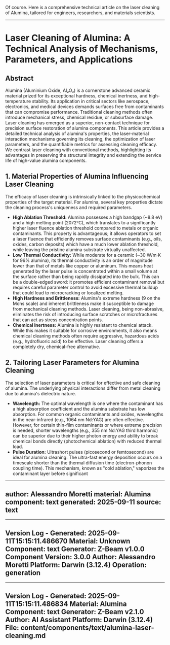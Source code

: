 Of course. Here is a comprehensive technical article on the laser cleaning of Alumina, tailored for engineers, researchers, and materials scientists.

***

# Laser Cleaning of Alumina: A Technical Analysis of Mechanisms, Parameters, and Applications

## Abstract
Alumina (Aluminium Oxide, Al₂O₃) is a cornerstone advanced ceramic material prized for its exceptional hardness, chemical inertness, and high-temperature stability. Its application in critical sectors like aerospace, electronics, and medical devices demands surfaces free from contaminants that can compromise performance. Traditional cleaning methods often introduce mechanical stress, chemical residue, or subsurface damage. Laser cleaning has emerged as a superior, non-contact technique for precision surface restoration of alumina components. This article provides a detailed technical analysis of alumina's properties, the laser-material interaction mechanisms governing its cleaning, the optimization of laser parameters, and the quantifiable metrics for assessing cleaning efficacy. We contrast laser cleaning with conventional methods, highlighting its advantages in preserving the structural integrity and extending the service life of high-value alumina components.

## 1. Material Properties of Alumina Influencing Laser Cleaning

The efficacy of laser cleaning is intrinsically linked to the physicochemical properties of the target material. For alumina, several key properties dictate the cleaning process's uniqueness and required parameters.

*   **High Ablation Threshold:** Alumina possesses a high bandgap (~8.8 eV) and a high melting point (2072°C), which translates to a significantly higher laser fluence ablation threshold compared to metals or organic contaminants. This property is advantageous; it allows operators to set a laser fluence that efficiently removes surface contaminants (e.g., oils, oxides, carbon deposits) which have a much lower ablation threshold, while leaving the pristine alumina substrate virtually unaffected.
*   **Low Thermal Conductivity:** While moderate for a ceramic (~30 W/m·K for 96% alumina), its thermal conductivity is an order of magnitude lower than that of metals like copper or aluminum. This means heat generated by the laser pulse is concentrated within a small volume at the surface rather than being rapidly dissipated into the bulk. This can be a double-edged sword: it promotes efficient contaminant removal but requires careful parameter control to avoid excessive thermal buildup that could lead to microcracking or localized melting.
*   **High Hardness and Brittleness:** Alumina's extreme hardness (9 on the Mohs scale) and inherent brittleness make it susceptible to damage from mechanical cleaning methods. Laser cleaning, being non-abrasive, eliminates the risk of introducing surface scratches or microfractures that can act as stress concentration points.
*   **Chemical Inertness:** Alumina is highly resistant to chemical attack. While this makes it suitable for corrosive environments, it also means chemical cleaning methods often require aggressive, hazardous acids (e.g., hydrofluoric acid) to be effective. Laser cleaning offers a completely dry, chemical-free alternative.

## 2. Tailoring Laser Parameters for Alumina Cleaning

The selection of laser parameters is critical for effective and safe cleaning of alumina. The underlying physical interactions differ from metal cleaning due to alumina's dielectric nature.

*   **Wavelength:** The optimal wavelength is one where the contaminant has a high absorption coefficient and the alumina substrate has low absorption. For common organic contaminants and oxides, wavelengths in the near-infrared (e.g., 1064 nm Nd:YAG) are often effective. However, for certain thin-film contaminants or where extreme precision is needed, shorter wavelengths (e.g., 355 nm Nd:YAG third harmonic) can be superior due to their higher photon energy and ability to break chemical bonds directly (photochemical ablation) with reduced thermal load.
*   **Pulse Duration:** Ultrashort pulses (picosecond or femtosecond) are ideal for alumina cleaning. The ultra-fast energy deposition occurs on a timescale shorter than the thermal diffusion time (electron-phonon coupling time). This mechanism, known as "cold ablation," vaporizes the contaminant layer before significant

---
author: Alessandro Moretti
material: Alumina
component: text
generated: 2025-09-11
source: text
---

---
Version Log - Generated: 2025-09-11T15:15:11.486670
Material: Unknown
Component: text
Generator: Z-Beam v1.0.0
Component Version: 3.0.0
Author: Alessandro Moretti
Platform: Darwin (3.12.4)
Operation: generation
---

---
Version Log - Generated: 2025-09-11T15:15:11.486834
Material: Alumina
Component: text
Generator: Z-Beam v2.1.0
Author: AI Assistant
Platform: Darwin (3.12.4)
File: content/components/text/alumina-laser-cleaning.md
---